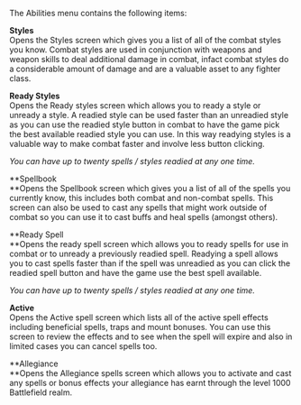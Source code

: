 The Abilities menu contains the following items:

**Styles**  
Opens the Styles screen which gives you a list of all of the combat styles you know. Combat styles are used in conjunction with weapons and weapon skills to deal additional damage in combat, infact combat styles do a considerable amount of damage and are a valuable asset to any fighter class.

**Ready Styles**  
Opens the Ready styles screen which allows you to ready a style or unready a style. A readied style can be used faster than an unreadied style as you can use the readied style button in combat to have the game pick the best available readied style you can use. In this way readying styles is a valuable way to make combat faster and involve less button clicking.

_You can have up to twenty spells / styles readied at any one time._

**Spellbook  
**Opens the Spellbook screen which gives you a list of all of the spells you currently know, this includes both combat and non-combat spells. This screen can also be used to cast any spells that might work outside of combat so you can use it to cast buffs and heal spells (amongst others).

**Ready Spell  
**Opens the ready spell screen which allows you to ready spells for use in combat or to unready a previously readied spell. Readying a spell allows you to cast spells faster than if the spell was unreadied as you can click the readied spell button and have the game use the best spell available.

_You can have up to twenty spells / styles readied at any one time._

**Active**  
Opens the Active spell screen which lists all of the active spell effects including beneficial spells, traps and mount bonuses. You can use this screen to review the effects and to see when the spell will expire and also in limited cases you can cancel spells too.

**Allegiance  
**Opens the Allegiance spells screen which allows you to activate and cast any spells or bonus effects your allegiance has earnt through the level 1000 Battlefield realm.